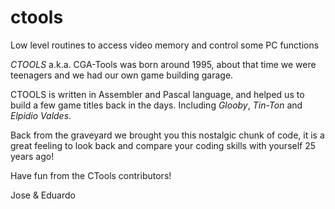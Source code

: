 # ctools
Low level routines to access video memory and control some PC functions

*CTOOLS* a.k.a. CGA-Tools was born around 1995, about that time we were teenagers and we had our own game building garage. 

CTOOLS is written in Assembler and Pascal language, and helped us to build a few game titles back in the days. Including *Glooby*, *Tin-Ton* and *Elpidio Valdes*.

Back from the graveyard we brought you this nostalgic chunk of code, it is a great feeling to look back and compare your coding skills with yourself 25 years ago!

Have fun from the CTools contributors!

Jose & Eduardo
